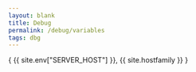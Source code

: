 ```yaml
---
layout: blank
title: Debug
permalink: /debug/variables
tags: dbg
---
```

{
 {{ site.env["SERVER_HOST"] }}, {{ site.hostfamily }}
}
